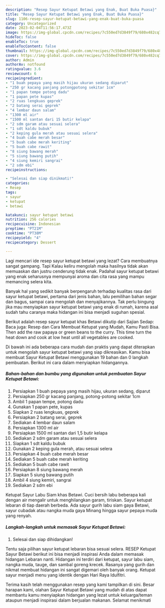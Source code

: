```yaml
---
description: "Resep Sayur Ketupat Betawi yang Enak, Buat Buka Puasa}"
title: "Resep Sayur Ketupat Betawi yang Enak, Buat Buka Puasa}"
slug: 1106-resep-sayur-ketupat-betawi-yang-enak-buat-buka-puasa
category: Uncategorized
date: 2023-02-04T11:56:17.473Z
image: https://img-global.cpcdn.com/recipes/7c550ed7d3849f79/680x482cq70/sayur-ketupat-betawi-foto-resep-utama.jpg
hideToc: false
enableToc: true
enableTocContent: false
thumbnail: https://img-global.cpcdn.com/recipes/7c550ed7d3849f79/680x482cq70/sayur-ketupat-betawi-foto-resep-utama.jpg
cover: https://img-global.cpcdn.com/recipes/7c550ed7d3849f79/680x482cq70/sayur-ketupat-betawi-foto-resep-utama.jpg
author: Admin
authorAv: notfound
ratingvalue: 3.6
reviewcount: 6
recipeingredient:
- "1 buah pepaya yang masih hijau ukuran sedang diparut"
- "250 gr kacang panjang potongpotong sekitar 1cm"
- "1 papan tempe potong dadu"
- "1 papan pete kupas"
- "2 ruas lengkuas geprek"
- "2 batang serai geprek"
- "4 lembar daun salam"
- "1300 ml air"
- "1500 ml santan dari 15 butir kelapa"
- "2 sdm garam atau sesuai selera"
- "1 sdt kaldu bubuk"
- "2 keping gula merah atau sesuai selera"
- "4 buah cabe merah besar"
- "5 buah cabe merah keriting"
- "5 buah cabe rawit"
- "8 siung bawang merah"
- "5 siung bawang putih"
- "4 siung kemiri sangrai"
- "2 sdm ebi"
recipeinstructions:

- "Selesai dan siap dinikmati!"
categories:
- Resep
tags:
- sayur
- ketupat
- betawi

katakunci: sayur ketupat betawi 
nutrition: 256 calories
recipecuisine: Indonesian
preptime: "PT21M"
cooktime: "PT38M"
recipeyield: "4"
recipecategory: Dessert

---
```



Lagi mencari ide resep sayur ketupat betawi yang lezat? Cara membuatnya sangat gampang. Tapi Kalau keliru mengolah maka hasilnya tidak akan memuaskan dan justru cenderung tidak enak. Padahal sayur ketupat betawi yang enak seharusnya mempunyai aroma dan cita rasa yang mampu memancing selera kita.


Banyak hal yang sedikit banyak berpengaruh terhadap kualitas rasa dari sayur ketupat betawi, pertama dari jenis bahan, lalu pemilihan bahan segar dan bagus, sampai cara mengolah dan menyajikannya. Tak perlu bingung jika mau menyiapkan sayur ketupat betawi yang enak di rumah, karena asal sudah tahu caranya maka hidangan ini bisa menjadi suguhan spesial.

Berikut adalah resep sayur ketupat khas Betawi dikutip dari Sajian Sedap: Baca juga: Resep dan Cara Membuat Ketupat yang Mudah, Kamu Pasti Bisa. Then add the raw papaya or green beans to the curry. This time turn the heat down and cook at low heat until all vegetables are cooked.


Di bawah ini ada beberapa cara mudah dan praktis yang dapat diterapkan untuk mengolah sayur ketupat betawi yang siap dikreasikan. Kamu bisa membuat Sayur Ketupat Betawi menggunakan 19 bahan dan 0 langkah pembuatan. Berikut ini cara dalam menyiapkan hidangannya.

<!--inarticleads1-->

##### Bahan-bahan dan bumbu yang digunakan untuk pembuatan Sayur Ketupat Betawi:

1. Persiapkan 1 buah pepaya yang masih hijau, ukuran sedang, diparut
1. Persiapkan 250 gr kacang panjang, potong-potong sekitar 1cm
1. Ambil 1 papan tempe, potong dadu
1. Gunakan 1 papan pete, kupas
1. Siapkan 2 ruas lengkuas, geprek
1. Persiapkan 2 batang serai, geprek
1. Sediakan 4 lembar daun salam
1. Persiapkan 1300 ml air
1. Persiapkan 1500 ml santan dari 1,5 butir kelapa
1. Sediakan 2 sdm garam atau sesuai selera
1. Siapkan 1 sdt kaldu bubuk
1. Gunakan 2 keping gula merah, atau sesuai selera
1. Persiapkan 4 buah cabe merah besar
1. Sediakan 5 buah cabe merah keriting
1. Sediakan 5 buah cabe rawit
1. Persiapkan 8 siung bawang merah
1. Siapkan 5 siung bawang putih
1. Ambil 4 siung kemiri, sangrai
1. Sediakan 2 sdm ebi


Ketupat Sayur Labu Siam khas Betawi. Cuci bersih labu beberapa kali dengan air mengalir untuk menghilangkan garam, tiriskan. Sayur ketupat lebaran di tiap daerah berbeda. Ada sayur gurih labu siam gaya Betawi, sayur cubadak atau nangka muda gaya Minang hingga sayur pepaya muda yang renyah. 

<!--inarticleads2-->

##### Langkah-langkah untuk memasak Sayur Ketupat Betawi:


1. Selesai dan siap dihidangkan!

Tentu saja pilihan sayur ketupat lebaran bisa sesuai selera. RESEP Ketupat Sayur Betawi berikut ini bisa menjadi inspirasi Anda dalam memasak hidangan Lebaran nanti. Hidangan ini terdiri dari ketupat, sayur labu siam, nangka muda, tauge, dan sambal goreng krecek. Rasanya yang gurih dan nikmat membuat hidangan ini sangat digemari oleh banyak orang. Ketupat sayur menjadi menu yang identik dengan Hari Raya Idulfitri. 

Terima kasih telah menggunakan resep yang kami tampilkan di sini. Besar harapan kami, olahan Sayur Ketupat Betawi yang mudah di atas dapat membantu kamu menyiapkan hidangan yang lezat untuk keluarga/teman ataupun menjadi inspirasi dalam berjualan makanan. Selamat menikmati
